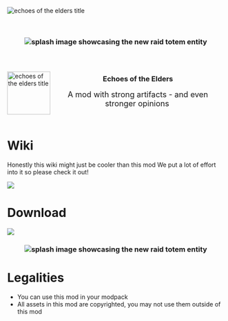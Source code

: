 <p><img src="https://raw.githubusercontent.com/white-whistle/EchoesOfTheElders/master/design/title_extraction.png" alt="echoes of the elders title" /></p>
<p>&nbsp;</p>
<h3 style="text-align: center;"><img src="https://raw.githubusercontent.com/white-whistle/EchoesOfTheElders/master/web/src/assets/screenshots/totem_entity.png" alt="splash image showcasing the new raid totem entity"  /></h3>
<h3 style="text-align: center;">&nbsp;</h3>
<img align="left" width="100px" src="https://raw.githubusercontent.com/white-whistle/EchoesOfTheElders/master/design/simplified.svg" alt="echoes of the elders title" />
<h3 style="text-align: center;">Echoes of the Elders</h3>
<p style="text-align: center;"><span style="font-size: 18px;">A mod with strong artifacts - and even stronger opinions</span>&nbsp;</p>
<p>&nbsp;</p>

# Wiki
Honestly this wiki might just be cooler than this mod
We put a lot of effort into it so please check it out!


<a href="" target="_blank"><img src="https://img.shields.io/badge/take%20me%20there-050505?style=for-the-badge" /></a>

# Download
<a href="https://www.curseforge.com/minecraft/mc-mods/echoes-of-the-elders" target="_blank"><img src="https://img.shields.io/badge/curseforge-050505?style=for-the-badge&logo=curseforge" /></a>

<h3 style="text-align: center;"><img src="https://raw.githubusercontent.com/white-whistle/EchoesOfTheElders/master/web/src/assets/screenshots/showoff1.png" alt="splash image showcasing the new raid totem entity"  /></h3>

# Legalities
- You can use this mod in your modpack
- All assets in this mod are copyrighted, you may not use them outside of this mod
